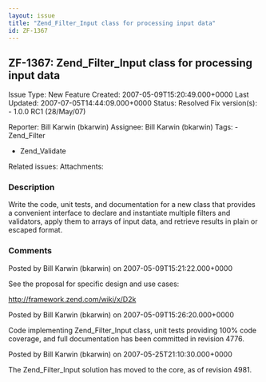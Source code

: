 ```yaml
---
layout: issue
title: "Zend_Filter_Input class for processing input data"
id: ZF-1367
---
```


ZF-1367: Zend\_Filter\_Input class for processing input data
------------------------------------------------------------

 Issue Type: New Feature Created: 2007-05-09T15:20:49.000+0000 Last Updated: 2007-07-05T14:44:09.000+0000 Status: Resolved Fix version(s): - 1.0.0 RC1 (28/May/07)
 
 Reporter:  Bill Karwin (bkarwin)  Assignee:  Bill Karwin (bkarwin)  Tags: - Zend\_Filter
- Zend\_Validate
 
 Related issues: 
 Attachments: 
### Description

Write the code, unit tests, and documentation for a new class that provides a convenient interface to declare and instantiate multiple filters and validators, apply them to arrays of input data, and retrieve results in plain or escaped format.

 

 

### Comments

Posted by Bill Karwin (bkarwin) on 2007-05-09T15:21:22.000+0000

See the proposal for specific design and use cases:

<http://framework.zend.com/wiki/x/D2k>

 

 

Posted by Bill Karwin (bkarwin) on 2007-05-09T15:26:20.000+0000

Code implementing Zend\_Filter\_Input class, unit tests providing 100% code coverage, and full documentation has been committed in revision 4776.

 

 

Posted by Bill Karwin (bkarwin) on 2007-05-25T21:10:30.000+0000

The Zend\_Filter\_Input solution has moved to the core, as of revision 4981.

 

 